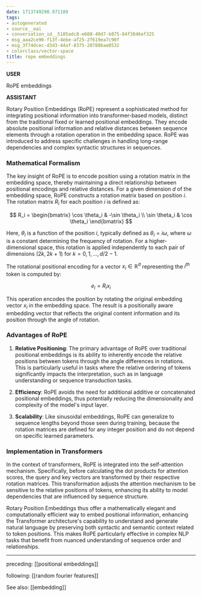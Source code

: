 ```yaml
---
date: 1713749290.971109
tags:
- autogenerated
- source__oai
- conversation_id__5105adc8-e608-40d7-b875-84f3846ef325
- msg_aaa2ce96-f13f-4ebe-af25-2f619ea7c90f
- msg_3f74dcec-d3d3-44af-8375-20780bae0532
- colorclass/vector-space
title: rope embeddings
---
```


**USER**

RoPE embeddings


**ASSISTANT**

Rotary Position Embeddings (RoPE) represent a sophisticated method for integrating positional information into transformer-based models, distinct from the traditional fixed or learned positional embeddings. They encode absolute positional information and relative distances between sequence elements through a rotation operation in the embedding space. RoPE was introduced to address specific challenges in handling long-range dependencies and complex syntactic structures in sequences.

### Mathematical Formalism

The key insight of RoPE is to encode position using a rotation matrix in the embedding space, thereby maintaining a direct relationship between positional encodings and relative distances. For a given dimension $d$ of the embedding space, RoPE constructs a rotation matrix based on position $i$. The rotation matrix $R_i$ for each position $i$ is defined as:

$$
R_i = \begin{bmatrix}
\cos \theta_i & -\sin \theta_i \\
\sin \theta_i & \cos \theta_i
\end{bmatrix}
$$

Here, $\theta_i$ is a function of the position $i$, typically defined as $\theta_i = i \omega$, where $\omega$ is a constant determining the frequency of rotation. For a higher-dimensional space, this rotation is applied independently to each pair of dimensions $(2k, 2k+1)$ for $k = 0, 1, ..., d/2 - 1$.

The rotational positional encoding for a vector $x_i \in \mathbb{R}^d$ representing the $i^{th}$ token is computed by:

$$
e_i = R_i x_i
$$

This operation encodes the position by rotating the original embedding vector $x_i$ in the embedding space. The result is a positionally aware embedding vector that reflects the original content information and its position through the angle of rotation.

### Advantages of RoPE

1. **Relative Positioning**: The primary advantage of RoPE over traditional positional embeddings is its ability to inherently encode the relative positions between tokens through the angle differences in rotations. This is particularly useful in tasks where the relative ordering of tokens significantly impacts the interpretation, such as in language understanding or sequence transduction tasks.

2. **Efficiency**: RoPE avoids the need for additional additive or concatenated positional embeddings, thus potentially reducing the dimensionality and complexity of the model's input layer.

3. **Scalability**: Like sinusoidal embeddings, RoPE can generalize to sequence lengths beyond those seen during training, because the rotation matrices are defined for any integer position and do not depend on specific learned parameters.

### Implementation in Transformers

In the context of transformers, RoPE is integrated into the self-attention mechanism. Specifically, before calculating the dot products for attention scores, the query and key vectors are transformed by their respective rotation matrices. This transformation adjusts the attention mechanism to be sensitive to the relative positions of tokens, enhancing its ability to model dependencies that are influenced by sequence structure.

Rotary Position Embeddings thus offer a mathematically elegant and computationally efficient way to embed positional information, enhancing the Transformer architecture's capability to understand and generate natural language by preserving both syntactic and semantic context related to token positions. This makes RoPE particularly effective in complex NLP tasks that benefit from nuanced understanding of sequence order and relationships.


---

preceding: [[positional embeddings]]  


following: [[random fourier features]]

See also: [[embedding]]
